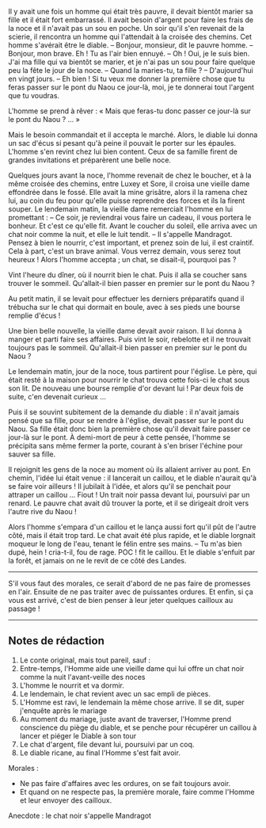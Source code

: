 
Il y avait une fois un homme qui était très pauvre, il devait bientôt marier sa fille et il était fort embarrassé. Il avait besoin d'argent pour faire les frais de la noce et il n'avait pas un sou en poche. Un soir qu'il s'en revenait de la scierie, il rencontra un homme qui l'attendait à la croisée des chemins. Cet homme s'avérait être le diable.
 	– Bonjour, monsieur, dit le pauvre homme.
 	– Bonjour, mon brave. Eh ! Tu as l'air bien ennuyé.
 	– Oh ! Oui, je le suis bien. J'ai ma fille qui va bientôt se marier, et je n'ai pas un sou pour faire quelque peu la fête le jour de la noce.
 	– Quand la maries-tu, ta fille ?
 	– D'aujourd'hui en vingt jours.
 	– Eh bien ! Si tu veux me donner la première chose que tu feras passer sur le pont du Naou ce jour-là, moi, je te donnerai tout l'argent que tu voudras.
 
L'homme se prend à rêver : « Mais que feras-tu donc passer ce jour-là sur le pont du Naou ? … »
 
Mais le besoin commandait et il accepta le marché. Alors, le diable lui donna un sac d'écus si pesant qu'à peine il pouvait le porter sur les épaules. L'homme s'en revint chez lui bien content. Ceux de sa famille firent de grandes invitations et préparèrent une belle noce.

Quelques jours avant la noce, l'homme revenait de chez le boucher, et à la même croisée des chemins, entre Luxey et Sore, il croisa une vieille dame effondrée dans le fossé. Elle avait la mine grisâtre, alors il la ramena chez lui, au coin du feu pour qu'elle puisse reprendre des forces et ils la firent souper. Le lendemain matin, la vieille dame remerciait l'homme en lui promettant :
 	– Ce soir, je reviendrai vous faire un cadeau, il vous portera le bonheur.
Et c'est ce qu'elle fit. Avant le coucher du soleil, elle arriva avec un chat noir comme la nuit, et elle le luit tendit.
  	– Il s'appelle Mandragot. Pensez à bien le nourrir, c'est important, et prenez soin de lui, il est craintif. Cela à part, c'est un brave animal. Vous verrez demain, vous serez tout heureux !
Alors l'homme accepta ; un chat, se disait-il, pourquoi pas ?

Vint l'heure du dîner, où il nourrit bien le chat. Puis il alla se coucher sans trouver le sommeil. Qu'allait-il bien passer en premier sur le pont du Naou ?

Au petit matin, il se levait pour effectuer les derniers préparatifs quand il trébucha sur le chat qui dormait en boule, avec à ses pieds une bourse remplie d'écus !

Une bien belle nouvelle, la vieille dame devait avoir raison. Il lui donna à manger et parti faire ses affaires. Puis vint le soir, rebelotte et il ne trouvait toujours pas le sommeil. Qu'allait-il bien passer en premier sur le pont du Naou ?

Le lendemain matin, jour de la noce, tous partirent pour l'église. Le père, qui était resté à la maison pour nourrir le chat trouva cette fois-ci le chat sous son lit. De nouveau une bourse remplie d'or devant lui ! Par deux fois de suite, c'en devenait curieux …

Puis il se souvint subitement de la demande du diable : il n'avait jamais pensé que sa fille, pour se rendre à l'église, devait passer sur le pont du Naou. Sa fille était donc bien la première chose qu'il devait faire passer ce jour-là sur le pont. À demi-mort de peur à cette pensée, l'homme se précipita sans même fermer la porte, courant à s'en briser l'échine pour sauver sa fille.

Il rejoignit les gens de la noce au moment où ils allaient arriver au pont. En chemin, l'idée lui était venue : il lancerait un caillou, et le diable n'aurait qu'à se faire voir ailleurs ! Il jubilait à l'idée, et alors qu'il se penchait pour attraper un caillou … Fiout ! Un trait noir passa devant lui, poursuivi par un renard. Le pauvre chat avait dû trouver la porte, et il se dirigeait droit vers l'autre rive du Naou !

Alors l'homme s'empara d'un caillou et le lança aussi fort qu'il pût de l'autre côté, mais il était trop tard. Le chat avait été plus rapide, et le diable lorgnait moqueur le long de l'eau, tenant le félin entre ses mains. 
 	– Tu m'as bien dupé, hein ! cria-t-il, fou de rage.
POC ! fit le caillou.
Et le diable s'enfuit par la forêt, et jamais on ne le revit de ce côté des Landes.

___

S'il vous faut des morales, ce serait d'abord de ne pas faire de promesses en l'air. Ensuite de ne pas traiter avec de puissantes ordures. Et enfin, si ça vous est arrivé, c'est de bien penser à leur jeter quelques cailloux au passage !


___


## Notes de rédaction 

1. Le conte original, mais tout pareil, sauf :
2. Entre-temps, l'Homme aide une vieille dame qui lui offre un chat noir comme la nuit l'avant-veille des noces
3. L'homme le nourrit et va dormir.
4. Le lendemain, le chat revient avec un sac empli de pièces.
5. L'Homme est ravi, le lendemain la même chose arrive. Il se dit, super j'enquête après le mariage
6. Au moment du mariage, juste avant de traverser, l'Homme prend conscience du piège du diable, et se penche pour récupérer un caillou à lancer et piéger le Diable à son tour
7. Le chat d'argent, file devant lui, poursuivi par un coq.
8. Le diable ricane, au final l'Homme s'est fait avoir.



Morales :
- Ne pas faire d'affaires avec les ordures, on se fait toujours avoir.
- Et quand on ne respecte pas, la première morale, faire comme l'Homme et leur envoyer des cailloux. 

Anecdote : le chat noir s'appelle Mandragot